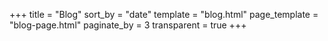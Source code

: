 +++
title = "Blog"
sort_by = "date"
template = "blog.html"
page_template = "blog-page.html"
paginate_by = 3
transparent = true
+++